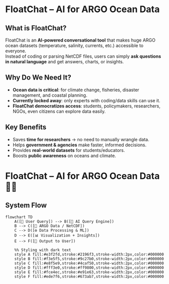 # FloatChat – AI for ARGO Ocean Data

## What is FloatChat?
FloatChat is an **AI-powered conversational tool** that makes huge ARGO ocean datasets (temperature, salinity, currents, etc.) accessible to everyone.  
Instead of coding or parsing NetCDF files, users can simply **ask questions in natural language** and get answers, charts, or insights.

## Why Do We Need It?
- **Ocean data is critical**: for climate change, fisheries, disaster management, and coastal planning.  
- **Currently locked away**: only experts with coding/data skills can use it.  
- **FloatChat democratizes access**: students, policymakers, researchers, NGOs, even citizens can explore data easily.  

## Key Benefits
- Saves **time for researchers** → no need to manually wrangle data.  
- Helps **government & agencies** make faster, informed decisions.  
- Provides **real-world datasets** for students/educators.  
- Boosts **public awareness** on oceans and climate.  

# FloatChat – AI for ARGO Ocean Data 🌊🤖

## System Flow

```mermaid
flowchart TD
    A([🧑 User Query]) --> B([🤖 AI Query Engine])
    B --> C([🌊 ARGO Data / NetCDF])
    C --> D([⚙️ Data Processing & ML])
    D --> E([📊 Visualization + Insights])
    E --> F([💬 Output to User])

    %% Styling with dark text
    style A fill:#e3f2fd,stroke:#2196f3,stroke-width:2px,color:#000000
    style B fill:#f3e5f5,stroke:#9c27b0,stroke-width:2px,color:#000000
    style C fill:#e8f5e9,stroke:#4caf50,stroke-width:2px,color:#000000
    style D fill:#fff3e0,stroke:#ff9800,stroke-width:2px,color:#000000
    style E fill:#fce4ec,stroke:#e91e63,stroke-width:2px,color:#000000
    style F fill:#ede7f6,stroke:#673ab7,stroke-width:2px,color:#000000
